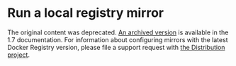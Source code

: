 <!--[metadata]>
+++
aliases = ["/engine/articles/registry_mirror/"]
title = "Run a local registry mirror"
description = "How to set up and run a local registry mirror"
keywords = ["docker, registry, mirror,  examples"]
[menu.main]
parent = "engine_admin"
weight = 8
+++
<![end-metadata]-->

# Run a local registry mirror

The original content was deprecated. [An archived
version](https://docs.docker.com/v1.6/articles/registry_mirror) is available in
the 1.7 documentation. For information about configuring mirrors with the latest
Docker Registry version, please file a support request with [the Distribution
project](https://github.com/docker/distribution/issues).
